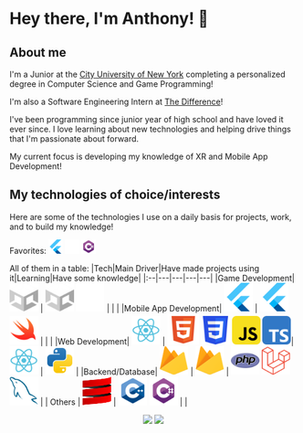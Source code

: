 # Hey there, I'm Anthony! 👋
## About me
I'm a Junior at the <a href="https://www.cuny.edu" target="_blank" rel="noreferrer noopener">City University of New York</a> completing a personalized degree in Computer Science and Game Programming!

I'm also a Software Engineering Intern at <a href="https://thedifferenceapp.com/" target="_blank" rel="noreferrer noopener">The Difference</a>!

I've been programming since junior year of high school and have loved it ever since. I love learning about new technologies and helping drive things that I'm passionate about forward. 

My current focus is developing my knowledge of XR and Mobile App Development!

## My technologies of choice/interests

Here are some of the technologies I use on a daily basis for projects, work, and to build my knowledge!

Favorites: <img src="icons/flutter.svg" alt="flutter" width="25" height="25">  <img src="icons/ue-white.svg" alt="UE" width="25" height="25">  <img src="icons/csharp.svg" alt="csharp" width="25" height="25">

All of them in a table:
|Tech|Main Driver|Have made projects using it|Learning|Have some knowledge|
|:--|---|---|---|---|
|Game Development|<img src="icons/Unity.D.svg" alt="unity" width="50" height="50">  |  <img src="icons/Unity.D.svg" alt="unity" width="50" height="50">  <img src="icons/ue-white.svg" alt="UE" width="50" height="50">   |    |    |
|Mobile App Development|   <img src="icons/flutter.svg" alt="flutter" width="50" height="50">    |   <img src="icons/flutter.svg" alt="flutter" width="50" height="50">   <img src="icons/swift.svg" alt="swift" width="50" height="50">  |     |    |
|Web Development|  <img src="icons/react.svg" alt="reactjs" width="50" height="50">   |  <img src="icons/html-5.svg" alt="html" width="55" height="55"> <img src="icons/css3.svg" alt="css" width="50" height="50">    <img src="icons/javascript-rounded.svg" alt="js" width="50" height="50">   <img src="icons/typescript-rounded.svg" alt="ts" width="50" height="50">|  <img src="icons/react.svg" alt="reactjs" width="50" height="50">  |  <img src="icons/python.svg" alt="python" width="50" height="50">  |
|Backend/Database|  <img src="icons/firebase-logo.svg" alt="firebase" width="50" height="50"> | <img src="icons/firebase-logo.svg" alt="firebase" width="50" height="50"> |  <img src="icons/PHP.svg" alt="php" width="50" height="50"> <img src="icons/Laravel.svg" alt="Laravel" width="50" height="50"> <img src="icons/MySQL.svg" alt="MySQL" width="50" height="50"> |
| Others | <img src="icons/scala-pic-logo.svg" alt="scala" width="50" height="50"> | <img src="icons/cpp.svg" alt="cpp" width="50" height="50"> <img src="icons/csharp.svg" alt="csharp" width="50" height="50"> |  |

 <div align="center" width=100%>


<img src="https://github-readme-stats.vercel.app/api?username=lausan3&theme=tokyonight&hide=stars" height="200"> <img src="https://github-readme-stats.vercel.app/api/top-langs/?username=lausan3&layout=donut&theme=tokyonight&langs_count=5&hide=Shaderlab,HLSL,makefile,C,CMake,Python" height="200">


</div>

<!--
**lausan3/lausan3** is a ✨ _special_ ✨ repository because its `README.md` (this file) appears on your GitHub profile.l

Here are some ideas to get you started:

- 🔭 I’m currently working on ..
- 🌱 I’m currently learning ...
- 👯 I’m looking to collaborate on ...
- 🤔 I’m looking for help with ...
- 💬 Ask me about ...
- 📫 How to reach me: ...
- 😄 Pronouns: ...
- ⚡ Fun fact: ...
-->
